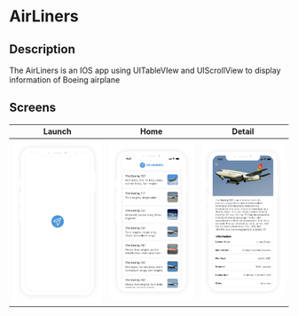 # AirLiners
## Description
The AirLiners is an IOS app using UITableVIew and UIScrollView to display information of Boeing airplane
## Screens
|Launch|Home|Detail|
|------|----|------|
|![](./launch.png?raw=true)|![](./home.png?raw=true)|![](./detail.png?raw=true)|
